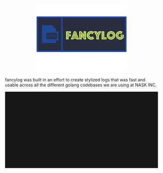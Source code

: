 <p align="center">
  <picture>
    <img alt="fancylog: An extremely fast golang logger" src="./assets/fancylog.png" width="300">
  </picture>
</p>
<p>
fancylog was built in an effort to create stylized logs that was fast and
usable across all the different golang codebases we are using at NASK INC. 
</p>
<p align="center">
  <picture>
    <img alt="fancylog:example" src="./assets/fancylog.gif" width="700">
  </picture>
</p>
